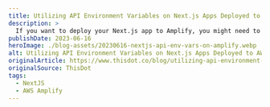 ```yaml
---
title: Utilizing API Environment Variables on Next.js Apps Deployed to AWS Amplify
description: >
  If you want to deploy your Next.js app to Amplify, you might need to utilize this custom build pattern to get environment variables to work in your API routes. This is a quick explanation on how to achieve a working API.
publishDate: 2023-06-16
heroImage: ./blog-assets/20230616-nextjs-api-env-vars-on-amplify.webp
alt: Utilizing API Environment Variables on Next.js Apps Deployed to AWS Amplify
originalArticle: https://www.thisdot.co/blog/utilizing-api-environment-variables-on-next-js-apps-deployed-to-aws-amplify
originalSource: ThisDot
tags:
  - NextJS
  - AWS Amplify
---
```

